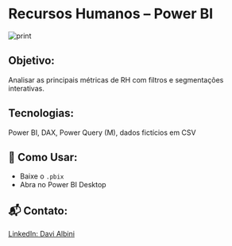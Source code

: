 # Recursos Humanos – Power BI

![print](https://github.com/user-attachments/assets/848bbbf2-1e2e-4303-a31d-f0155532fe6a)

## Objetivo:
Analisar as principais métricas de RH com filtros e segmentações interativas.

## Tecnologias:
Power BI, DAX, Power Query (M), dados fictícios em CSV

## 📁 Como Usar:
- Baixe o `.pbix`
- Abra no Power BI Desktop

## 📬 Contato:
[LinkedIn: Davi Albini](https://www.linkedin.com/in/davialbini/)
